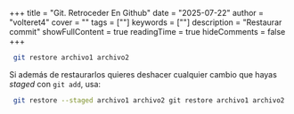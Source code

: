+++
title = "Git. Retroceder En Github"
date = "2025-07-22"
author = "volteret4"
cover = ""
tags = [""]
keywords = [""]
description = "Restaurar commit"
showFullContent = true
readingTime = true
hideComments = false
+++



```sh
 git restore archivo1 archivo2
```

Si además de restaurarlos quieres deshacer cualquier cambio que hayas _staged_ con `git add`, usa:

```sh
 git restore --staged archivo1 archivo2 git restore archivo1 archivo2
